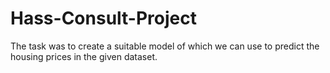 # Hass-Consult-Project
The task was to create a suitable model of which we can use to predict the housing prices in the given dataset.  
